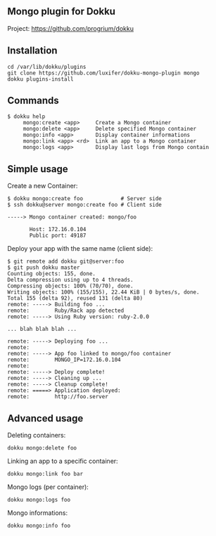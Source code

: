 Mongo plugin for Dokku
----------------------

Project: https://github.com/progrium/dokku

Installation
------------
```
cd /var/lib/dokku/plugins
git clone https://github.com/luxifer/dokku-mongo-plugin mongo
dokku plugins-install
```


Commands
--------
```
$ dokku help
     mongo:create <app>     Create a Mongo container
     mongo:delete <app>     Delete specified Mongo container
     mongo:info <app>       Display container informations
     mongo:link <app> <rd>  Link an app to a Mongo container
     mongo:logs <app>       Display last logs from Mongo contain
```

Simple usage
------------

Create a new Container:
```
$ dokku mongo:create foo            # Server side
$ ssh dokku@server mongo:create foo # Client side

-----> Mongo container created: mongo/foo

       Host: 172.16.0.104
       Public port: 49187
```

Deploy your app with the same name (client side):
```
$ git remote add dokku git@server:foo
$ git push dokku master
Counting objects: 155, done.
Delta compression using up to 4 threads.
Compressing objects: 100% (70/70), done.
Writing objects: 100% (155/155), 22.44 KiB | 0 bytes/s, done.
Total 155 (delta 92), reused 131 (delta 80)
remote: -----> Building foo ...
remote:        Ruby/Rack app detected
remote: -----> Using Ruby version: ruby-2.0.0

... blah blah blah ...

remote: -----> Deploying foo ...
remote: 
remote: -----> App foo linked to mongo/foo container
remote:        MONGO_IP=172.16.0.104
remote: 
remote: -----> Deploy complete!
remote: -----> Cleaning up ...
remote: -----> Cleanup complete!
remote: =====> Application deployed:
remote:        http://foo.server
```


Advanced usage
--------------

Deleting containers:
```
dokku mongo:delete foo
```

Linking an app to a specific container:
```
dokku mongo:link foo bar
```

Mongo logs (per container):
```
dokku mongo:logs foo
```

Mongo informations:
```
dokku mongo:info foo
```
